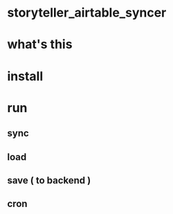 # storyteller_airtable_syncer

# what's this 


# install

# run
## sync

## load

## save ( to backend ) 


## cron

